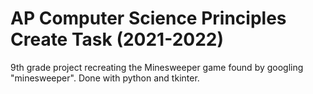 # AP Computer Science Principles Create Task (2021-2022)
9th grade project recreating the Minesweeper game found by googling "minesweeper". Done with python and tkinter.

